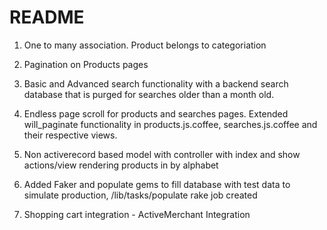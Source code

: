# README

1) One to many association. Product belongs to categoriation 

2. Pagination on Products pages

3. Basic and Advanced search functionality with a backend search database that is purged for searches older than a month old.

4. Endless page scroll for products and searches pages. Extended will_paginate functionality in products.js.coffee, searches.js.coffee and their respective views.

5. Non activerecord based model with controller with index and show actions/view rendering products in by alphabet

6. Added Faker and populate gems to fill database with test data to simulate production, /lib/tasks/populate rake job created

7. Shopping cart integration  -  ActiveMerchant Integration